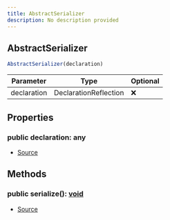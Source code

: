 ```yaml
---
title: AbstractSerializer
description: No description provided
---
```



## AbstractSerializer


```typescript
AbstractSerializer(declaration)
```
| Parameter | Type | Optional |
| ----------- | ----------- | ----------- |
| declaration | DeclarationReflection | ❌ |


## Properties
### public declaration: any
- [Source](https://github.com/neplextech/micro-docgen/blob/0a3a2574da6de7199a2316a00abcd9d9f17c69a7/src/serializers/AbstractSerializer.ts#L4)

## Methods
### public serialize(): [void](https://developer.mozilla.org/en-US/docs/Web/JavaScript/Reference/Global_Objects/undefined)
- [Source](https://github.com/neplextech/micro-docgen/blob/0a3a2574da6de7199a2316a00abcd9d9f17c69a7/src/serializers/AbstractSerializer.ts#L6)